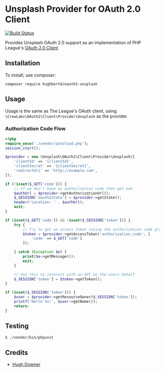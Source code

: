 # Unsplash Provider for OAuth 2.0 Client
[![Build Status](https://travis-ci.org/HughbertD/oauth2-unsplash.svg?branch=master)](https://travis-ci.org/HughbertD/oauth2-unsplash)

Provides Unsplash OAuth 2.0 support as an implementation of PHP League's [OAuth 2.0 Client](https://github.com/thephpleague/oauth2-client)

## Installation

To install, use composer:

```
composer require hughbertd/oauth2-unsplash
```

## Usage

Usage is the same as The League's OAuth client, using `\CrewLabs\OAuth2\Client\Provider\Unsplash` as the provider.

### Authorization Code Flow

```php
<?php
require_once('./vendor/autoload.php');
session_start();

$provider = new \Unsplash\OAuth2\Client\Provider\Unsplash([
    'clientId' => '{clientId}',
    'clientSecret' => '{clientSecret}',
    'redirectUri' => 'http://example.com',
]);

if (!isset($_GET['code'])) {
    // If we don't have an authorization code then get one
    $authUrl = $provider->getAuthorizationUrl();
    $_SESSION['oauth2state'] = $provider->getState();
    header('Location: ' . $authUrl);
    exit;
}

if (isset($_GET['code']) && !isset($_SESSION['token'])) {
    try {
        // Try to get an access token (using the authorization code grant)
        $token = $provider->getAccessToken('authorization_code', [
            'code' => $_GET['code']
        ]);

    } catch (Exception $e) {
        print($e->getMessage());
        exit;
    }

    // Use this to interact with an API on the users behalf
    $_SESSION['token'] = $token->getToken();
}

if (isset($_SESSION['token'])) {
    $user = $provider->getResourceOwner($_SESSION['token']);
    printf('Hello %s!', $user->getName());
    return;
}
```

## Testing

``` bash
$ ./vendor/bin/phpunit
```

## Credits

- [Hugh Downer](https://github.com/hughbertd)
